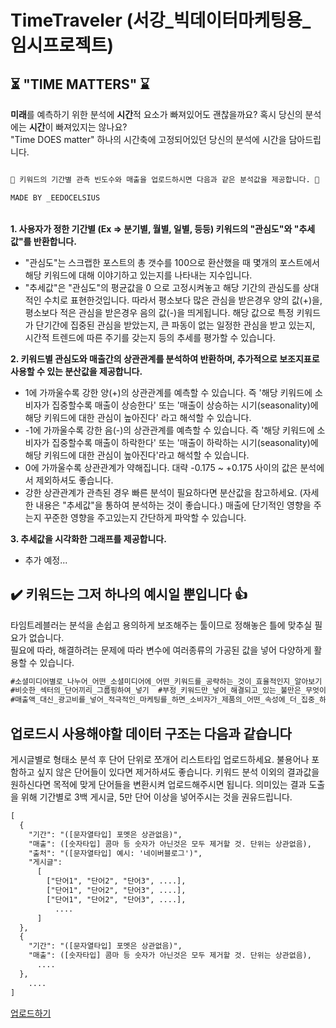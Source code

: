 # TimeTraveler (서강_빅데이터마케팅용_임시프로젝트)
## ⏳ "TIME MATTERS" ⌛

<b>미래</b>를 예측하기 위한 분석에 <b>시간</b>적 요소가 빠져있어도 괜찮을까요? 혹시 당신의 분석에는 <b>시간</b>이 빠져있지는 않나요?\
"Time DOES matter" 하나의 시간축에 고정되어있던 당신의 분석에 시간을 담아드립니다.

```diff

🚀 키워드의 기간별 관측 빈도수와 매출을 업로드하시면 다음과 같은 분석값을 제공합니다. 🚀

MADE BY _EEDOCELSIUS
```
\
<b>1. 사용자가 정한 기간별 (Ex => 분기별, 월별, 일별, 등등) 키워드의 "관심도"와 "추세값"를 반환합니다.</b>
- "관심도"는 스크랩한 포스트의 총 갯수를 100으로 환산했을 때 몇개의 포스트에서 해당 키워드에 대해 이야기하고 있는지를 나타내는 지수입니다.
- "추세값"은 "관심도"의 평균값을 0 으로 고정시켜놓고 해당 기간의 관심도를 상대적인 수치로 표현한것입니다. 따라서 평소보다 많은 관심을 받은경우 양의 값(+)을, 평소보다 적은 관심을 받은경우 음의 값(-)을 띄게됩니다. 해당 값으로 특정 키워드가 단기간에 집중된 관심을 받았는지, 큰 파동이 없는 일정한 관심을 받고 있는지, 시간적 트렌드에 따른 주기를 갖는지 등의 추세를 평가할 수 있습니다.


<b>2. 키워드별 관심도와 매출간의 상관관계를 분석하여 반환하며, 추가적으로 보조지표로 사용할 수 있는 분산값을 제공합니다.</b>
- 1에 가까울수록 강한 양(+)의 상관관계를 예측할 수 있습니다. 즉 '해당 키워드에 소비자가 집중할수록 매출이 상승한다' 또는 '매출이 상승하는 시기(seasonality)에 해당 키워드에 대한 관심이 높아진다' 라고 해석할 수 있습니다.
- -1에 가까울수록 강한 음(-)의 상관관계를 예측할 수 있습니다. 즉 '해당 키워드에 소비자가 집중할수록 매출이 하락한다' 또는 '매출이 하락하는 시기(seasonality)에 해당 키워드에 대한 관심이 높아진다'라고 해석할 수 있습니다.
- 0에 가까울수록 상관관계가 약해집니다. 대략 -0.175 ~ +0.175 사이의 값은 분석에서 제외하셔도 좋습니다.
- 강한 상관관계가 관측된 경우 빠른 분석이 필요하다면 분산값을 참고하세요. (자세한 내용은 "추세값"을 통하여 분석하는 것이 좋습니다.) 매출에 단기적인 영향을 주는지 꾸준한 영향을 주고있는지 간단하게 파악할 수 있습니다.


<b>3. 추세값을 시각화한 그래프를 제공합니다.</b>
- 추가 예정...


## ✔️ 키워드는 그저 하나의 예시일 뿐입니다 👍
타임트레블러는 분석을 손쉽고 용의하게 보조해주는 툴이므로 정해놓은 틀에 맞추실 필요가 없습니다.\
필요에 따라, 해결하려는 문제에 따라 변수에 여러종류의 가공된 값을 넣어 다양하게 활용할 수 있습니다. 
```diff
#소셜미디어별로_나누어_어떤_소셜미디어에_어떤_키워드를_공략하는_것이_효율적인지_알아보기
#비슷한_섹터의_단어끼리_그룹핑하여_넣기  #부정_키워드만_넣어_해결되고_있는_불만은_무엇이고_새롭게_관심받는_불만은_무엇인지_파악하기
#매출액_대신_광고비를_넣어_적극적인_마케팅를_하면_소비자가_제품의_어떤_속성에_더_집중_하게_되었는지_파악하기
```


## 업로드시 사용해야할 데이터 구조는 다음과 같습니다
게시글별로 형태소 분석 후 단어 단위로 쪼개어 리스트타입 업로드하세요. 불용어나 포함하고 싶지 않은 단어들이 있다면 제거하셔도 좋습니다. 키워드 분석 이외의 결과값을 원하신다면 목적에 맞게 단어들을 변환시켜 업로드해주시면 됩니다. 의미있는 결과 도출을 위해 기간별로 3백 게시글, 5만 단어 이상을 넣어주시는 것을 권유드립니다.

```diff
[
  {
    "기간": "([문자열타입] 포멧은 상관없음)",
    "매출": ([숫자타입] 콤마 등 숫자가 아닌것은 모두 제거할 것. 단위는 상관없음),
    "출처": "([문자열타입] 예시: '네이버블로그')",
    "게시글": 
      [
        ["단어1", "단어2", "단어3", ....],
        ["단어1", "단어2", "단어3", ....],
        ["단어1", "단어2", "단어3", ....],
          ....
      ]
  },
  {
    "기간": "([문자열타입] 포멧은 상관없음)",
    "매출": ([숫자타입] 콤마 등 숫자가 아닌것은 모두 제거할 것. 단위는 상관없음),
      ....
  },
    ....
]
```

<a href="http://localhost:8001/">업로드하기</a>
